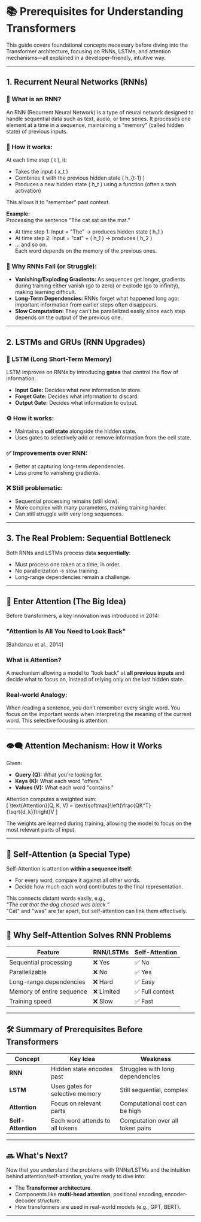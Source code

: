 # 📚 Prerequisites for Understanding Transformers

This guide covers foundational concepts necessary before diving into the Transformer architecture, focusing on RNNs, LSTMs, and attention mechanisms—all explained in a developer-friendly, intuitive way.

---

## 1. Recurrent Neural Networks (RNNs)

### 🔧 What is an RNN?

An RNN (Recurrent Neural Network) is a type of neural network designed to handle sequential data such as text, audio, or time series. It processes one element at a time in a sequence, maintaining a "memory" (called hidden state) of previous inputs.

### 🧠 How it works:

At each time step \( t \), it:  
- Takes the input \( x_t \)  
- Combines it with the previous hidden state \( h_{t-1} \)  
- Produces a new hidden state \( h_t \) using a function (often a tanh activation)  

This allows it to "remember" past context.  

**Example:**  
Processing the sentence "The cat sat on the mat."  
- At time step 1: Input = "The" → produces hidden state \( h_1 \)  
- At time step 2: Input = "cat" + \( h_1 \) → produces \( h_2 \)  
- ... and so on.  
Each word depends on the memory of the previous ones.

### 🧨 Why RNNs Fail (or Struggle):

- **Vanishing/Exploding Gradients:** As sequences get longer, gradients during training either vanish (go to zero) or explode (go to infinity), making learning difficult.  
- **Long-Term Dependencies:** RNNs forget what happened long ago; important information from earlier steps often disappears.  
- **Slow Computation:** They can't be parallelized easily since each step depends on the output of the previous one.

---

## 2. LSTMs and GRUs (RNN Upgrades)

### 🔁 LSTM (Long Short-Term Memory)

LSTM improves on RNNs by introducing **gates** that control the flow of information:

- **Input Gate:** Decides what new information to store.  
- **Forget Gate:** Decides what information to discard.  
- **Output Gate:** Decides what information to output.  

### ⚙️ How it works:

- Maintains a **cell state** alongside the hidden state.  
- Uses gates to selectively add or remove information from the cell state.  

### ✅ Improvements over RNN:

- Better at capturing long-term dependencies.  
- Less prone to vanishing gradients.  

### ❌ Still problematic:

- Sequential processing remains (still slow).  
- More complex with many parameters, making training harder.  
- Can still struggle with very long sequences.

---

## 3. The Real Problem: Sequential Bottleneck

Both RNNs and LSTMs process data **sequentially**:  
- Must process one token at a time, in order.  
- No parallelization → slow training.  
- Long-range dependencies remain a challenge.

---

## 🔎 Enter Attention (The Big Idea)

Before transformers, a key innovation was introduced in 2014:  
### "Attention Is All You Need to Look Back"  
[Bahdanau et al., 2014]

### What is Attention?

A mechanism allowing a model to "look back" at **all previous inputs** and decide what to focus on, instead of relying only on the last hidden state.

### Real-world Analogy:

When reading a sentence, you don’t remember every single word. You focus on the important words when interpreting the meaning of the current word. This selective focusing is attention.

---

## 👁️‍🗨️ Attention Mechanism: How it Works

Given:  
- **Query (Q):** What you're looking for.  
- **Keys (K):** What each word "offers."  
- **Values (V):** What each word "contains."  

Attention computes a weighted sum:  
\[
\text{Attention}(Q, K, V) = \text{softmax}\left(\frac{QK^T}{\sqrt{d_k}}\right)V
\]

The weights are learned during training, allowing the model to focus on the most relevant parts of input.

---

## 🧠 Self-Attention (a Special Type)

Self-Attention is attention **within a sequence itself**:  
- For every word, compare it against all other words.  
- Decide how much each word contributes to the final representation.  

This connects distant words easily, e.g.,  
*“The cat that the dog chased was black.”*  
"Cat" and "was" are far apart, but self-attention can link them effectively.

---

## 🧨 Why Self-Attention Solves RNN Problems

| Feature                   | RNN/LSTMs | Self-Attention         |
|---------------------------|-----------|-----------------------|
| Sequential processing     | ❌ Yes    | ✅ No                 |
| Parallelizable            | ❌ No     | ✅ Yes                |
| Long-range dependencies    | ❌ Hard   | ✅ Easy               |
| Memory of entire sequence | ❌ Limited| ✅ Full context       |
| Training speed             | ❌ Slow   | ✅ Fast               |

---

## 🛠️ Summary of Prerequisites Before Transformers

| Concept       | Key Idea                      | Weakness                          |
|---------------|-------------------------------|----------------------------------|
| **RNN**        | Hidden state encodes past     | Struggles with long dependencies |
| **LSTM**       | Uses gates for selective memory| Still sequential, complex        |
| **Attention**  | Focus on relevant parts       | Computational cost can be high   |
| **Self-Attention** | Each word attends to all tokens | Computation over all token pairs |

---

## 🔜 What's Next?

Now that you understand the problems with RNNs/LSTMs and the intuition behind attention/self-attention, you're ready to dive into:  
- The **Transformer architecture**.  
- Components like **multi-head attention**, positional encoding, encoder-decoder structure.  
- How transformers are used in real-world models (e.g., GPT, BERT).

---